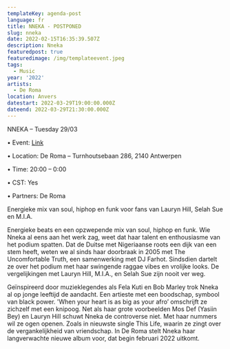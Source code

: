 ```yaml
---
templateKey: agenda-post
language: fr
title: NNEKA - POSTPONED
slug: nneka
date: 2022-02-15T16:35:39.507Z
description: Nneka
featuredpost: true
featuredimage: /img/templateevent.jpeg
tags:
  - Music
year: '2022'
artists:
  - De Roma
location: Anvers
datestart: 2022-03-29T19:00:00.000Z
dateend: 2022-03-29T21:30:00.000Z
---
```

NNEKA – Tuesday 29/03

•	 Event: [Link](https://www.deroma.be/nl/agenda/nneka/11269/)

•	Location: De Roma – Turnhoutsebaan 286, 2140 Antwerpen

•	Time: 20:00 – 0:00

•	CST: Yes

•	Partners: De Roma

Energieke mix van soul, hiphop en funk voor fans van Lauryn Hill, Selah Sue en M.I.A.

Energieke beats en een opzwepende mix van soul, hiphop en funk. Wie Nneka al eens aan het werk zag, weet dat haar talent en enthousiasme van het podium spatten. Dat de Duitse met Nigeriaanse roots een dijk van een stem heeft, weten we al sinds haar doorbraak in 2005 met The Uncomfortable Truth, een samenwerking met DJ Farhot. Sindsdien dartelt ze over het podium met haar swingende raggae vibes en vrolijke looks. De vergelijkingen met Lauryn Hill, M.I.A., en Selah Sue zijn nooit ver weg.

Geïnspireerd door muzieklegendes als Fela Kuti en Bob Marley trok Nneka al op jonge leeftijd de aandacht. Een artieste met een boodschap, symbool van black power. 'When your heart is as big as your afro’ omschrijft ze zichzelf met een knipoog. Net als haar grote voorbeelden Mos Def (Yasiin Bey) en Lauryn Hill schuwt Nneka de controverse niet. Met haar nummers wil ze ogen openen. Zoals in nieuwste single This Life, waarin ze zingt over de vergankelijkheid van vriendschap. In De Roma stelt Nneka haar langverwachte nieuwe album voor, dat begin februari 2022 uitkomt.
